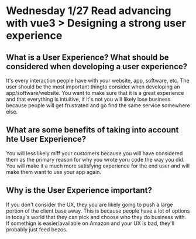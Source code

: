 # Wednesday 1/27 Read advancing with vue3 > Designing a strong user experience 


## What is a User Experience? What should be considered when developing a user experience? 

It's every interaction people have with your website, app, software, etc. The user should be the most important thingto consider when developing an app/software/website. You want to make sure that it is a great experience and that everything is intuitive, if it's not you will likely lose business because people will get frustrated and go find the same service somewhere else. 

## What are some benefits of taking into account hte User Experience?

You will less likely miff your customers because you will have considered them as the primary reason for why you wrote yoru code the way you did. You will make it a much more satisfying experience for the end user and will make them want to use your app again. 

## Why is the User Experience important? 

If you don't consider the UX, they you are likely going to push a large portion of the client base away. This is because people have a lot of options in today's world that they can pick and choose who they do business with. If somethign is easier/available on Amazon and your UX is bad, they'll probably just feed bezos. 
